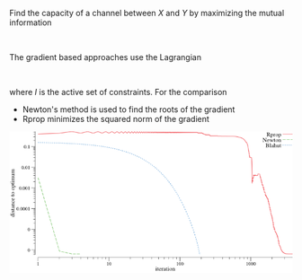 
Find the capacity of a channel between *X* and *Y* by maximizing the mutual information

<img src="https://raw.githubusercontent.com/pbenner/autodiff/master/demo/channel/README//eq_no_01.png" alt="" height="60">


The gradient based approaches use the Lagrangian

<img src="https://raw.githubusercontent.com/pbenner/autodiff/master/demo/channel/README//eq_no_02.png" alt="" height="60">

where *I* is the active set of constraints. For the comparison
- Newton's method is used to find the roots of the gradient
- Rprop minimizes the squared norm of the gradient

![Optimization](channel.png)
